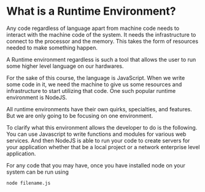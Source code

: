 # What is a Runtime Environment?

Any code regardless of language apart from machine code needs to interact with the machine code of the system. 
It needs the infrastructure to connect to the processor and the memory. This takes the form of resources needed to make something happen. 

A Runtime environment regardless is such a tool that allows the user to run some higher level language on our hardwares. 

For the sake of this course, the language is JavaScript. When we write some code in it, we need the machine to give us some resources and infrastructure to start utilizing that code. One such popular runtime environment is NodeJS. 

All runtime environments have their own quirks, specialties, and features. But we are only going to be focusing on one environment. 

To clarify what this environment allows the developer to do is the following. You can use Javascript to write functions and modules for various web services. And then NodeJS is able to run your code to create servers for your application whether that be a local project or a network enterprise level application. 

For any code that you may have, once you have installed node on your system can be run using 

`node filename.js`